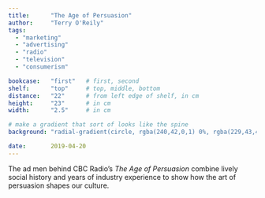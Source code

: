 ```yaml
---
title: 		"The Age of Persuasion"
author: 	"Terry O'Reily"
tags:
  - "marketing"
  - "advertising"
  - "radio"
  - "television"
  - "consumerism"

bookcase: 	"first"   # first, second
shelf: 		"top"     # top, middle, bottom
distance: 	"22"      # from left edge of shelf, in cm
height:		"23"      # in cm
width:		"2.5"     # in cm

# make a gradient that sort of looks like the spine
background: "radial-gradient(circle, rgba(240,42,0,1) 0%, rgba(229,43,4,1) 30%, rgba(213,45,9,0) 35%, rgba(198,47,14,0) 100%), linear-gradient(90deg, white 2px, transparent 2px), linear-gradient(-90deg, white 2px, transparent 2px), linear-gradient(0deg, white 2px, transparent 2px), linear-gradient(180deg, white 2px, transparent 2px), rgb(61,61,61)"

date: 		2019-04-20
---
```


The ad men behind CBC Radio’s *The Age of Persuasion* combine lively social history and years of industry experience to show how the art of persuasion shapes our culture.